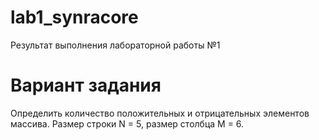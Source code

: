 # lab1_synracore
Результат выполнения лабораторной работы №1
# Вариант задания
Определить количество положительных и отрицательных элементов массива. Размер строки N = 5, размер столбца M = 6.

